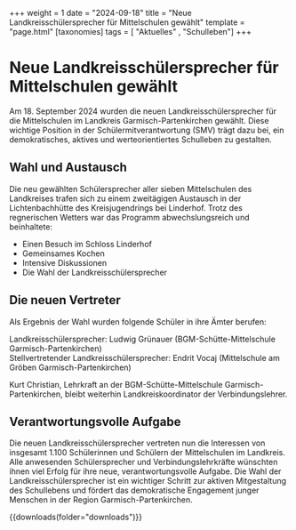 +++
weight = 1
date = "2024-09-18"
title = "Neue Landkreisschülersprecher für Mittelschulen gewählt"
template = "page.html"
[taxonomies]
tags = [ "Aktuelles" , "Schulleben"]
+++
# Neue Landkreisschülersprecher für Mittelschulen gewählt
Am 18. September 2024 wurden die neuen Landkreisschülersprecher für die Mittelschulen im Landkreis Garmisch-Partenkirchen gewählt. Diese wichtige Position in der Schülermitverantwortung (SMV) trägt dazu bei, ein demokratisches, aktives und werteorientiertes Schulleben zu gestalten.
## Wahl und Austausch
Die neu gewählten Schülersprecher aller sieben Mittelschulen des Landkreises trafen sich zu einem zweitägigen Austausch in der Lichtenbachhütte des Kreisjugendrings bei Linderhof. Trotz des regnerischen Wetters war das Programm abwechslungsreich und beinhaltete:

- Einen Besuch im Schloss Linderhof  
- Gemeinsames Kochen  
- Intensive Diskussionen  
- Die Wahl der Landkreisschülersprecher  

## Die neuen Vertreter
Als Ergebnis der Wahl wurden folgende Schüler in ihre Ämter berufen:

Landkreisschülersprecher: Ludwig Grünauer (BGM-Schütte-Mittelschule Garmisch-Partenkirchen)  
Stellvertretender Landkreisschülersprecher: Endrit Vocaj (Mittelschule am Gröben Garmisch-Partenkirchen)  

Kurt Christian, Lehrkraft an der BGM-Schütte-Mittelschule Garmisch-Partenkirchen, bleibt weiterhin Landkreiskoordinator der Verbindungslehrer.

## Verantwortungsvolle Aufgabe
Die neuen Landkreisschülersprecher vertreten nun die Interessen von insgesamt 1.100 Schülerinnen und Schülern der Mittelschulen im Landkreis. Alle anwesenden Schülersprecher und Verbindungslehrkräfte wünschten ihnen viel Erfolg für ihre neue, verantwortungsvolle Aufgabe.
Die Wahl der Landkreisschülersprecher ist ein wichtiger Schritt zur aktiven Mitgestaltung des Schullebens und fördert das demokratische Engagement junger Menschen in der Region Garmisch-Partenkirchen.

{{downloads(folder="downloads")}}
